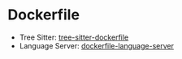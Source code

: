 # Dockerfile

- Tree Sitter: [tree-sitter-dockerfile](https://github.com/camdencheek/tree-sitter-dockerfile)
- Language Server: [dockerfile-language-server](https://github.com/rcjsuen/dockerfile-language-server)
